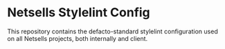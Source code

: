 # Netsells Stylelint Config

This repository contains the defacto-standard stylelint configuration used on all Netsells projects, both internally and client.

